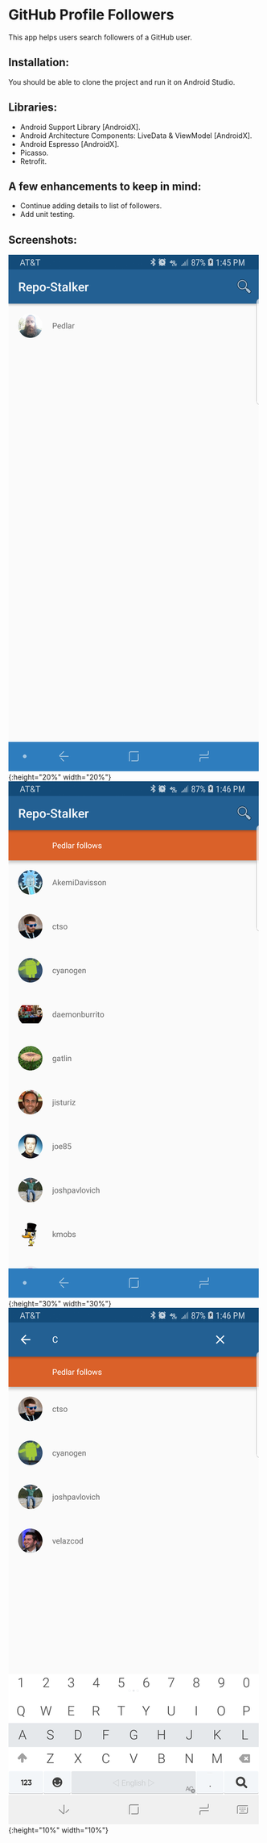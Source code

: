 # GitHub Profile Followers
This app helps users search followers of a GitHub user.

## Installation:
You should be able to clone the project and run it on Android Studio.

## Libraries:
* Android Support Library [AndroidX].
* Android Architecture Components: LiveData & ViewModel [AndroidX].
* Android Espresso [AndroidX].
* Picasso.
* Retrofit.

## A few enhancements to keep in mind:
* Continue adding details to list of followers.
* Add unit testing.

## Screenshots:

![Main Screen](main_screen.png){:height="20%" width="20%"}
![User Followers](user_followers.png "User Followers"){:height="30%" width="30%"}
![Filter Functionality](filter_functionality.png "Filter Functionality"){:height="10%" width="10%"}

